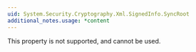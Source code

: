 ```yaml
---
uid: System.Security.Cryptography.Xml.SignedInfo.SyncRoot
additional_notes.usage: *content
---
```


<p>This property is not supported, and cannot be used.</p>


